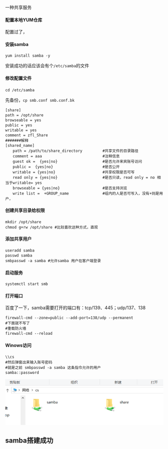 一种共享服务

#### 配置本地YUM仓库

配置过了，

#### 安装samba

```shell
yum install samba -y
```

安装成功的话应该会有个`/etc/samba`的文件

#### 修改配置文件

`cd /etc/samba`

先备份，`cp smb.conf smb.conf.bk`

```shell
[share]
path = /opt/share
browseable = yes
public = yes
writable = yes
comment = zfl_Share
#######解释
[shared_name]
　　path = /path/to/share_directory         #共享文件的目录路径
　　comment = aaa                           #注释信息
　　guest ok =  {yes|no}                    #是否允许来宾账号访问
　　public =  {yes|no}                      #是否公开
　　writable = {yes|no}                     #共享权限是否可写
　　read only = {yes|no}                    #是否只读，read only = no 相当于writable= yes
　　browseable = {yes|no}                   #是否支持浏览
　　write list =  +GROUP_name               #组内的人是否可写入，没有+则是用户，

```

#### 创建共享目录给权限

```shell
mkdir /opt/share
chmod g+rw /opt/share #比较喜欢这种方式，直观
```



#### 添加共享用户

```shell
useradd samba
passwd samba
smbpasswd -a samba #允许samba 用户在客户端登录
```

#### 启动服务

```shell
systemctl start smb
```

#### 打开端口

百度了一下，samba需要打开的端口有：tcp/139、445；udp/137、138

```shell
firewall-cmd --zone=public --add-port=138/udp --permanent
#下面就不写了 
#重载防火墙
firewall-cmd --reload
```

#### Winows访问

```shell
\\cs
#然后弹窗出来输入账号密码
#就是之前 smbpasswd -a samba 这条指令允许的用户
samba::password

```



![image-20200415221622708](Samba配置.assets\image-20200415221622708.png)

## samba搭建成功


